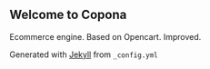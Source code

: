 ## Welcome to Copona

Ecommerce engine. Based on Opencart. Improved.


Generated with [Jekyll](https://jekyllrb.com/) from `_config.yml`
